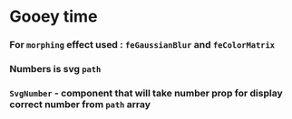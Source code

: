 # Gooey time

### For `morphing` effect used : `feGaussianBlur` and `feColorMatrix`

### Numbers is svg `path`

### `SvgNumber` - component that will take number prop for display correct number from `path` array

